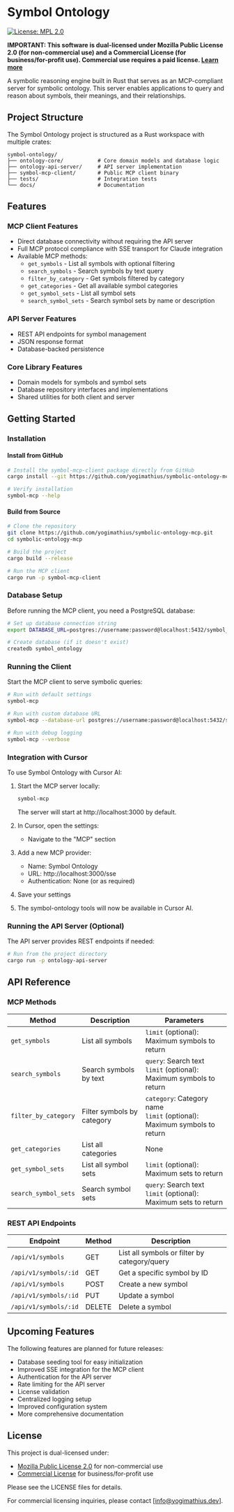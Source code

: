 # Symbol Ontology

[![License: MPL 2.0](https://img.shields.io/badge/License-MPL_2.0-brightgreen.svg)](https://mozilla.org/MPL/2.0/)

**IMPORTANT: This software is dual-licensed under Mozilla Public License 2.0 (for non-commercial use) and a Commercial License (for business/for-profit use). Commercial use requires a paid license. [Learn more](./LICENSE.md)**

A symbolic reasoning engine built in Rust that serves as an MCP-compliant server for symbolic ontology. This server enables applications to query and reason about symbols, their meanings, and their relationships.

## Project Structure

The Symbol Ontology project is structured as a Rust workspace with multiple crates:

```
symbol-ontology/
├── ontology-core/           # Core domain models and database logic
├── ontology-api-server/     # API server implementation
├── symbol-mcp-client/       # Public MCP client binary
├── tests/                   # Integration tests
└── docs/                    # Documentation
```

## Features

### MCP Client Features

- Direct database connectivity without requiring the API server
- Full MCP protocol compliance with SSE transport for Claude integration
- Available MCP methods:
  - `get_symbols` - List all symbols with optional filtering
  - `search_symbols` - Search symbols by text query
  - `filter_by_category` - Get symbols filtered by category
  - `get_categories` - Get all available symbol categories
  - `get_symbol_sets` - List all symbol sets
  - `search_symbol_sets` - Search symbol sets by name or description

### API Server Features

- REST API endpoints for symbol management
- JSON response format
- Database-backed persistence

### Core Library Features

- Domain models for symbols and symbol sets
- Database repository interfaces and implementations
- Shared utilities for both client and server

## Getting Started

### Installation

#### Install from GitHub

```bash
# Install the symbol-mcp-client package directly from GitHub
cargo install --git https://github.com/yogimathius/symbolic-ontology-mcp symbol-mcp-client

# Verify installation
symbol-mcp --help
```

#### Build from Source

```bash
# Clone the repository
git clone https://github.com/yogimathius/symbolic-ontology-mcp.git
cd symbolic-ontology-mcp

# Build the project
cargo build --release

# Run the MCP client
cargo run -p symbol-mcp-client
```

### Database Setup

Before running the MCP client, you need a PostgreSQL database:

```bash
# Set up database connection string
export DATABASE_URL=postgres://username:password@localhost:5432/symbol_ontology

# Create database (if it doesn't exist)
createdb symbol_ontology
```

### Running the Client

Start the MCP client to serve symbolic queries:

```bash
# Run with default settings
symbol-mcp

# Run with custom database URL
symbol-mcp --database-url postgres://username:password@localhost:5432/symbol_ontology

# Run with debug logging
symbol-mcp --verbose
```

### Integration with Cursor

To use Symbol Ontology with Cursor AI:

1. Start the MCP server locally:

   ```bash
   symbol-mcp
   ```

   The server will start at http://localhost:3000 by default.

2. In Cursor, open the settings:

   - Navigate to the "MCP" section

3. Add a new MCP provider:

   - Name: Symbol Ontology
   - URL: http://localhost:3000/sse
   - Authentication: None (or as required)

4. Save your settings

5. The symbol-ontology tools will now be available in Cursor AI.

### Running the API Server (Optional)

The API server provides REST endpoints if needed:

```bash
# Run from the project directory
cargo run -p ontology-api-server
```

## API Reference

### MCP Methods

| Method               | Description                | Parameters                                                                 |
| -------------------- | -------------------------- | -------------------------------------------------------------------------- |
| `get_symbols`        | List all symbols           | `limit` (optional): Maximum symbols to return                              |
| `search_symbols`     | Search symbols by text     | `query`: Search text<br>`limit` (optional): Maximum symbols to return      |
| `filter_by_category` | Filter symbols by category | `category`: Category name<br>`limit` (optional): Maximum symbols to return |
| `get_categories`     | List all categories        | None                                                                       |
| `get_symbol_sets`    | List all symbol sets       | `limit` (optional): Maximum sets to return                                 |
| `search_symbol_sets` | Search symbol sets         | `query`: Search text<br>`limit` (optional): Maximum sets to return         |

### REST API Endpoints

| Endpoint              | Method | Description                                  |
| --------------------- | ------ | -------------------------------------------- |
| `/api/v1/symbols`     | GET    | List all symbols or filter by category/query |
| `/api/v1/symbols/:id` | GET    | Get a specific symbol by ID                  |
| `/api/v1/symbols`     | POST   | Create a new symbol                          |
| `/api/v1/symbols/:id` | PUT    | Update a symbol                              |
| `/api/v1/symbols/:id` | DELETE | Delete a symbol                              |

## Upcoming Features

The following features are planned for future releases:

- Database seeding tool for easy initialization
- Improved SSE integration for the MCP client
- Authentication for the API server
- Rate limiting for the API server
- License validation
- Centralized logging setup
- Improved configuration system
- More comprehensive documentation

## License

This project is dual-licensed under:

- [Mozilla Public License 2.0](LICENSE.md) for non-commercial use
- [Commercial License](COMMERCIAL_LICENSE.md) for business/for-profit use

Please see the LICENSE files for details.

For commercial licensing inquiries, please contact [info@yogimathius.dev].
